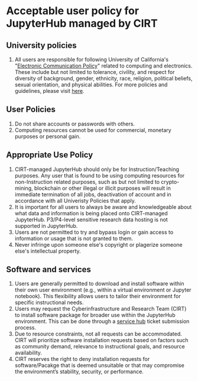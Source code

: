 # Acceptable user policy for JupyterHub managed by CIRT

## University policies
1. All users are responsible for following University of California's "[Electronic Communication Policy](https://it.ucmerced.edu/sites/it.ucmerced.edu/files/wp-content/uploads/2017/11/acceptable-use-policy.pdf)" related to computing and electronics. These include but not limited to tolerance, civility, and respect for diversity of background, gender, ethnicity, race, religion, political beliefs, sexual orientation, and physical abilities. For more policies and guidelines, please visit [here](https://it.ucmerced.edu/oit-policies-guidelines).


## User Policies 
1. Do not share accounts or passwords with others. 
2. Computing resources cannot be used for commercial, monetary purposes or personal gain. 


## Appropriate Use Policy 
1. CIRT-managed JupyterHub should only be for Instruction/Teaching purposes. Any user that is found to be using computing resources for non-Instruction related purposes, such as but not limited to crypto-mining, blockchain or other illegal or illicit purposes will result in immediate termination of all jobs, deactivation of account and in accordance with all Univeristy Policies that apply. 
2. It is important for all users to always be aware and knowledgeable about what data and information is being placed onto CIRT-managed JupyterHub. P3/P4-level sensitive research data hosting is not supported in JupyterHub. 
3. Users are not permitted to try and bypass login or gain access to information or usage that is not granted to them. 
4. Never infringe upon someone else's copyright or plagerize someone else's intellectual property. 

   
## Software and services
1. Users are generally permitted to download and install software within their own user environment (e.g., within a virtual environment or Jupyter notebook). This flexibility allows users to tailor their environment for specific instructional needs. 
2. Users may request the Cyberinfrastructure and Research Team (CIRT) to install software package for broader use within the JupyterHub environment. This can be done through a [service hub](https://ucmerced.service-now.com/servicehub?id=public_kb_article&sys_id=b83ee9ff1b67a0543a003112cd4bcbde&form_id=0cb3dca04f7d4300b52ba1618110c7ff) ticket submission process. 
3. Due to resource constraints, not all requests can be accommodated. CIRT will prioritize software installation requests based on factors such as community demand, relevance to instructional goals, and resource availability. 
4. CIRT reserves the right to deny installation requests for software/Pacakge that is deemed unsuitable or that may compromise the environment’s stability, security, or performance. 

